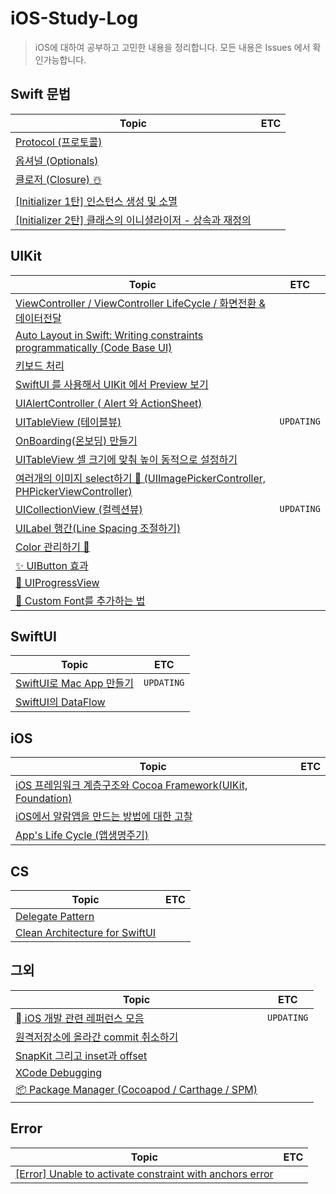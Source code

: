 # iOS-Study-Log

> iOS에 대하여 공부하고 고민한 내용을 정리합니다. 모든 내용은 Issues 에서 확인가능합니다.

## Swift 문법
|Topic|ETC|
|------|---|
|[Protocol (프로토콜)](https://github.com/chaneeii/iOS-Study-Log/issues/13)||
|[옵셔널 (Optionals)](https://github.com/chaneeii/iOS-Study-Log/issues/14)||
|[클로저 (Closure) ☃️](https://github.com/chaneeii/iOS-Study-Log/issues/22)||
|[[Initializer 1탄] 인스턴스 생성 및 소멸](https://github.com/chaneeii/iOS-Study-Log/issues/31)||
|[[Initializer 2탄] 클래스의 이니셜라이저 - 상속과 재정의](https://github.com/chaneeii/iOS-Study-Log/issues/32)||


## UIKit
|Topic|ETC|
|------|---|
|[ViewController / ViewController LifeCycle / 화면전환 & 데이터전달](https://github.com/chaneeii/iOS-Study-Log/issues/4)||
|[Auto Layout in Swift: Writing constraints programmatically (Code Base UI)](https://github.com/chaneeii/iOS-Study-Log/issues/6)||
|[키보드 처리](https://github.com/chaneeii/iOS-Study-Log/issues/7)||
|[SwiftUI 를 사용해서 UIKit 에서 Preview 보기](https://github.com/chaneeii/iOS-Study-Log/issues/10)||
|[UIAlertController ( Alert 와 ActionSheet)](https://github.com/chaneeii/iOS-Study-Log/issues/12)||
|[UITableView (테이블뷰)](https://github.com/chaneeii/iOS-Study-Log/issues/18)|`UPDATING`|
|[OnBoarding(온보딩) 만들기](https://github.com/chaneeii/iOS-Study-Log/issues/19)||
|[UITableView 셀 크기에 맞춰 높이 동적으로 설정하기](https://github.com/chaneeii/iOS-Study-Log/issues/20)||
|[여러개의 이미지 select하기 🍒 (UIImagePickerController, PHPickerViewController)](https://github.com/chaneeii/iOS-Study-Log/issues/21)||
|[UICollectionView (컬렉션뷰)](https://github.com/chaneeii/iOS-Study-Log/issues/24)|`UPDATING`|
|[UILabel 행간(Line Spacing 조절하기)](https://github.com/chaneeii/iOS-Study-Log/issues/25)||
|[Color 관리하기 🎨](https://github.com/chaneeii/iOS-Study-Log/issues/26)||
|[✨ UIButton 효과](https://github.com/chaneeii/iOS-Study-Log/issues/29)||
|[📶 UIProgressView](https://github.com/chaneeii/iOS-Study-Log/issues/30)||
|[🔡 Custom Font를 추가하는 법](https://github.com/chaneeii/iOS-Study-Log/issues/33)||



## SwiftUI
|Topic|ETC|
|------|---|
|[SwiftUI로 Mac App 만들기](https://github.com/chaneeii/iOS-Study-Log/issues/5)|`UPDATING`|
|[SwiftUI의 DataFlow](https://github.com/chaneeii/iOS-Study-Log/issues/34)||

## iOS
|Topic|ETC|
|------|---|
|[iOS 프레임워크 계층구조와 Cocoa Framework(UIKit, Foundation)](https://github.com/chaneeii/iOS-Study-Log/issues/3)||
|[iOS에서 알람앱을 만드는 방법에 대한 고찰](https://github.com/chaneeii/iOS-Study-Log/issues/14)||
|[App's Life Cycle (앱생명주기)](https://github.com/chaneeii/iOS-Study-Log/issues/15)||


## CS
|Topic|ETC|
|------|---|
|[Delegate Pattern](https://github.com/chaneeii/iOS-Study-Log/issues/11)||
|[Clean Architecture for SwiftUI](https://github.com/chaneeii/iOS-Study-Log/issues/16)||


## 그외
|Topic|ETC|
|------|---|
|[ iOS 개발 관련 레퍼런스 모음](https://github.com/chaneeii/iOS-Study-Log/issues/2)|`UPDATING`|
|[원격저장소에 올라간 commit 취소하기](https://github.com/chaneeii/iOS-Study-Log/issues/9)||
|[SnapKit 그리고 inset과 offset](https://github.com/chaneeii/iOS-Study-Log/issues/23)||
|[XCode Debugging ](https://github.com/chaneeii/iOS-Study-Log/issues/27)||
|[📦 Package Manager (Cocoapod / Carthage / SPM)](https://github.com/chaneeii/iOS-Study-Log/issues/28)||



## Error 
|Topic|ETC|
|------|---|
|[[Error] Unable to activate constraint with anchors error](https://github.com/chaneeii/iOS-Study-Log/issues/8)||



<!--
|[](https://github.com/chaneeii/iOS-Study-Log/issues/#)||
-->
